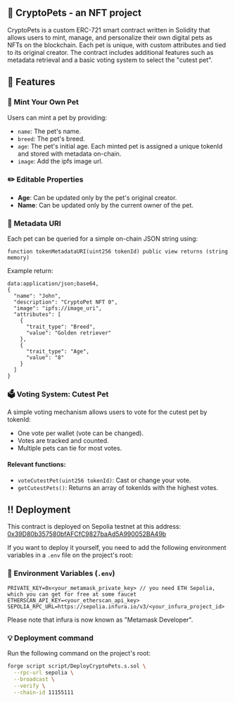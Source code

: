 ## 🐶 CryptoPets - an NFT project
CryptoPets is a custom ERC-721 smart contract written in Solidity that allows users to mint, manage, and personalize their own digital pets as NFTs on the blockchain. Each pet is unique, with custom attributes and tied to its original creator. The contract includes additional features such as metadata retrieval and a basic voting system to select the "cutest pet".

## 🔧 Features
### 🐾 Mint Your Own Pet
Users can mint a pet by providing:
- `name`: The pet's name.
- `breed`: The pet's breed.
- `age`: The pet's initial age.
Each minted pet is assigned a unique tokenId and stored with metadata on-chain.
- `image`: Add the ipfs image url.

### ✏️ Editable Properties
- **Age**: Can be updated only by the pet's original creator.
- **Name**: Can be updated only by the current owner of the pet.

### 📲 Metadata URI
Each pet can be queried for a simple on-chain JSON string using:
```
function tokenMetadataURI(uint256 tokenId) public view returns (string memory)
```
Example return:
```
data:application/json;base64,
{
  "name": "John",
  "description": "CryptoPet NFT 0",
  "image": "ipfs://image_uri",
  "attributes": [
    {
      "trait_type": "Breed",
      "value": "Golden retriever"
    },
    {
      "trait_type": "Age",
      "value": "8"
    }
  ]
}
```

### 🗳️ Voting System: Cutest Pet

A simple voting mechanism allows users to vote for the cutest pet by tokenId:
- One vote per wallet (vote can be changed).
- Votes are tracked and counted.
- Multiple pets can tie for most votes.
#### Relevant functions:
- `voteCutestPet(uint256 tokenId)`: Cast or change your vote.
- `getCutestPets()`: Returns an array of tokenIds with the highest votes.

## ‼️ Deployment
This contract is deployed on Sepolia testnet at this address: [0x39D80b357580bfAFCfC9827baAd5A990052BA49b](https://sepolia.etherscan.io/address/0x39d80b357580bfafcfc9827baad5a990052ba49b)

If you want to deploy it yourself, you need to add the following environment variables in a `.env` file on the project's root:

### 🔐 Environment Variables (`.env`)

```env
PRIVATE_KEY=0x<your_metamask_private_key> // you need ETH Sepolia, which you can get for free at some faucet
ETHERSCAN_API_KEY=<your_etherscan_api_key>
SEPOLIA_RPC_URL=https://sepolia.infura.io/v3/<your_infura_project_id>
```
Please note that infura is now known as "Metamask Developer".

### 💡 Deployment command
Run the following command on the project's root:
```bash
forge script script/DeployCryptoPets.s.sol \
  --rpc-url sepolia \
  --broadcast \
  --verify \
  --chain-id 11155111
````
